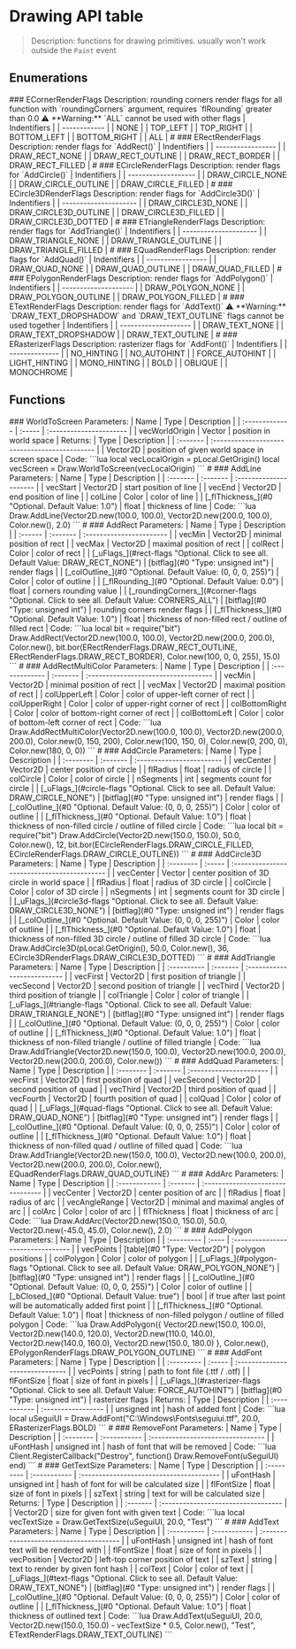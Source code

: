 # Drawing API table

> Description: functions for drawing primitives. usually won't work outside the `Paint` event

## Enumerations

 \#\#\# ECornerRenderFlags Description: rounding corners render flags for all function with \`roundingCorners\` argument, requires \`flRounding\` greater than 0.0 :warning: \*\*Warning:\*\* \`ALL\` cannot be used with other flags \| Indentifiers \| \| ------------ \| \| NONE \| \| TOP\_LEFT \| \| TOP\_RIGHT \| \| BOTTOM\_LEFT \| \| BOTTOM\_RIGHT \| \| ALL \| \# \#\#\# ERectRenderFlags Description: render flags for \`AddRect\(\)\` \| Indentifiers \| \| ----------------- \| \| DRAW\_RECT\_NONE \| \| DRAW\_RECT\_OUTLINE \| \| DRAW\_RECT\_BORDER \| \| DRAW\_RECT\_FILLED \| \# \#\#\# ECircleRenderFlags Description: render flags for \`AddCircle\(\)\` \| Indentifiers \| \| ------------------- \| \| DRAW\_CIRCLE\_NONE \| \| DRAW\_CIRCLE\_OUTLINE \| \| DRAW\_CIRCLE\_FILLED \| \# \#\#\# ECircle3DRenderFlags Description: render flags for \`AddCircle3D\(\)\` \| Indentifiers \| \| --------------------- \| \| DRAW\_CIRCLE3D\_NONE \| \| DRAW\_CIRCLE3D\_OUTLINE \| \| DRAW\_CIRCLE3D\_FILLED \| \| DRAW\_CIRCLE3D\_DOTTED \| \# \#\#\# ETriangleRenderFlags Description: render flags for \`AddTriangle\(\)\` \| Indentifiers \| \| --------------------- \| \| DRAW\_TRIANGLE\_NONE \| \| DRAW\_TRIANGLE\_OUTLINE \| \| DRAW\_TRIANGLE\_FILLED \| \# \#\#\# EQuadRenderFlags Description: render flags for \`AddQuad\(\)\` \| Indentifiers \| \| ----------------- \| \| DRAW\_QUAD\_NONE \| \| DRAW\_QUAD\_OUTLINE \| \| DRAW\_QUAD\_FILLED \| \# \#\#\# EPolygonRenderFlags Description: render flags for \`AddPolygon\(\)\` \| Indentifiers \| \| -------------------- \| \| DRAW\_POLYGON\_NONE \| \| DRAW\_POLYGON\_OUTLINE \| \| DRAW\_POLYGON\_FILLED \| \# \#\#\# ETextRenderFlags Description: render flags for \`AddText\(\)\` :warning: \*\*Warning:\*\* \`DRAW\_TEXT\_DROPSHADOW\` and \`DRAW\_TEXT\_OUTLINE\` flags cannot be used together \| Indentifiers \| \| -------------------- \| \| DRAW\_TEXT\_NONE \| \| DRAW\_TEXT\_DROPSHADOW \| \| DRAW\_TEXT\_OUTLINE \| \# \#\#\# ERasterizerFlags Description: rasterizer flags for \`AddFont\(\)\` \| Indentifiers \| \| -------------- \| \| NO\_HINTING \| \| NO\_AUTOHINT \| \| FORCE\_AUTOHINT \| \| LIGHT\_HINTING \| \| MONO\_HINTING \| \| BOLD \| \| OBLIQUE \| \| MONOCHROME \|

## Functions

 \#\#\# WorldToScreen Parameters: \| Name \| Type \| Description \| \| :------------- \| :----- \| :---------------------- \| \| vecWorldOrigin \| Vector \| position in world space \| Returns: \| Type \| Description \| \| :------- \| :-------------------------------------------- \| \| Vector2D \| position of given world space in screen space \| Code: \`\`\`lua local vecLocalOrigin = pLocal.GetOrigin\(\) local vecScreen = Draw.WorldToScreen\(vecLocalOrigin\) \`\`\` \# \#\#\# AddLine Parameters: \| Name \| Type \| Description \| \| :------- \| :------- \| :--------------------- \| \| vecStart \| Vector2D \| start position of line \| \| vecEnd \| Vector2D \| end position of line \| \| colLine \| Color \| color of line \| \| \[\_flThickness\_\]\(\#0 "Optional. Default Value: 1.0"\) \| float \| thickness of line \| Code: \`\`\`lua Draw.AddLine\(Vector2D.new\(100.0, 100.0\), Vector2D.new\(200.0, 100.0\), Color.new\(\), 2.0\) \`\`\` \# \#\#\# AddRect Parameters: \| Name \| Type \| Description \| \| :------ \| :------- \| :----------------------- \| \| vecMin \| Vector2D \| minimal position of rect \| \| vecMax \| Vector2D \| maximal position of rect \| \| colRect \| Color \| color of rect \| \| \[\_uFlags\_\]\(\#rect-flags "Optional. Click to see all. Default Value: DRAW\_RECT\_NONE"\) \| \[bitflag\]\(\#0 "Type: unsigned int"\) \| render flags \| \| \[\_colOutline\_\]\(\#0 "Optional. Default Value: \(0, 0, 0, 255\)"\) \| Color \| color of outline \| \| \[\_flRounding\_\]\(\#0 "Optional. Default Value: 0.0"\) \| float \| corners rounding value \| \| \[\_roundingCorners\_\]\(\#corner-flags "Optional. Click to see all. Default Value: CORNERS\_ALL"\) \| \[bitflag\]\(\#0 "Type: unsigned int"\) \| rounding corners render flags \| \| \[\_flThickness\_\]\(\#0 "Optional. Default Value: 1.0"\) \| float \| thickness of non-filled rect / outline of filled rect \| Code: \`\`\`lua local bit = require\("bit"\) Draw.AddRect\(Vector2D.new\(100.0, 100.0\), Vector2D.new\(200.0, 200.0\), Color.new\(\), bit.bor\(ERectRenderFlags.DRAW\_RECT\_OUTLINE, ERectRenderFlags.DRAW\_RECT\_BORDER\), Color.new\(100, 0, 0, 255\), 15.0\) \`\`\` \# \#\#\# AddRectMultiColor Parameters: \| Name \| Type \| Description \| \| :------------- \| :------- \| :----------------------------------- \| \| vecMin \| Vector2D \| minimal position of rect \| \| vecMax \| Vector2D \| maximal position of rect \| \| colUpperLeft \| Color \| color of upper-left corner of rect \| \| colUpperRight \| Color \| color of upper-right corner of rect \| \| colBottomRight \| Color \| color of bottom-right corner of rect \| \| colBottomLeft \| Color \| color of bottom-left corner of rect \| Code: \`\`\`lua Draw.AddRectMultiColor\(Vector2D.new\(100.0, 100.0\), Vector2D.new\(200.0, 200.0\), Color.new\(0, 150, 200\), Color.new\(100, 150, 0\), Color.new\(0, 200, 0\), Color.new\(180, 0, 0\)\) \`\`\` \# \#\#\# AddCircle Parameters: \| Name \| Type \| Description \| \| :-------- \| :------- \| :------------------------ \| \| vecCenter \| Vector2D \| center position of circle \| \| flRadius \| float \| radius of circle \| \| colCircle \| Color \| color of circle \| \| nSegments \| int \| segments count for circle \| \| \[\_uFlags\_\]\(\#circle-flags "Optional. Click to see all. Default Value: DRAW\_CIRCLE\_NONE"\) \| \[bitflag\]\(\#0 "Type: unsigned int"\) \| render flags \| \| \[\_colOutline\_\]\(\#0 "Optional. Default Value: \(0, 0, 0, 255\)"\) \| Color \| color of outline \| \| \[\_flThickness\_\]\(\#0 "Optional. Default Value: 1.0"\) \| float \| thickness of non-filled circle / outline of filled circle \| Code: \`\`\`lua local bit = require\("bit"\) Draw.AddCircle\(Vector2D.new\(150.0, 150.0\), 50.0, Color.new\(\), 12, bit.bor\(ECircleRenderFlags.DRAW\_CIRCLE\_FILLED, ECircleRenderFlags.DRAW\_CIRCLE\_OUTLINE\)\) \`\`\` \# \#\#\# AddCircle3D Parameters: \| Name \| Type \| Description \| \| :-------- \| :----- \| :------------------------------------------ \| \| vecCenter \| Vector \| center position of 3D circle in world space \| \| flRadius \| float \| radius of 3D circle \| \| colCircle \| Color \| color of 3D circle \| \| nSegments \| int \| segments count for 3D circle \| \| \[\_uFlags\_\]\(\#circle3d-flags "Optional. Click to see all. Default Value: DRAW\_CIRCLE3D\_NONE"\) \| \[bitflag\]\(\#0 "Type: unsigned int"\) \| render flags \| \| \[\_colOutline\_\]\(\#0 "Optional. Default Value: \(0, 0, 0, 255\)"\) \| Color \| color of outline \| \| \[\_flThickness\_\]\(\#0 "Optional. Default Value: 1.0"\) \| float \| thickness of non-filled 3D circle / outline of filled 3D circle \| Code: \`\`\`lua Draw.AddCircle3D\(pLocal.GetOrigin\(\), 50.0, Color.new\(\), 36, ECircle3DRenderFlags.DRAW\_CIRCLE3D\_DOTTED\) \`\`\` \# \#\#\# AddTriangle Parameters: \| Name \| Type \| Description \| \| :---------- \| :------- \| :-------------------------- \| \| vecFirst \| Vector2D \| first position of triangle \| \| vecSecond \| Vector2D \| second position of triangle \| \| vecThird \| Vector2D \| third position of triangle \| \| colTriangle \| Color \| color of triangle \| \| \[\_uFlags\_\]\(\#triangle-flags "Optional. Click to see all. Default Value: DRAW\_TRIANGLE\_NONE"\) \| \[bitflag\]\(\#0 "Type: unsigned int"\) \| render flags \| \| \[\_colOutline\_\]\(\#0 "Optional. Default Value: \(0, 0, 0, 255\)"\) \| Color \| color of outline \| \| \[\_flThickness\_\]\(\#0 "Optional. Default Value: 1.0"\) \| float \| thickness of non-filled triangle / outline of filled triangle \| Code: \`\`\`lua Draw.AddTriangle\(Vector2D.new\(150.0, 100.0\), Vector2D.new\(100.0, 200.0\), Vector2D.new\(200.0, 200.0\), Color.new\(\)\) \`\`\` \# \#\#\# AddQuad Parameters: \| Name \| Type \| Description \| \| :-------- \| :------- \| :---------------------- \| \| vecFirst \| Vector2D \| first position of quad \| \| vecSecond \| Vector2D \| second position of quad \| \| vecThird \| Vector2D \| third position of quad \| \| vecFourth \| Vector2D \| fourth position of quad \| \| colQuad \| Color \| color of quad \| \| \[\_uFlags\_\]\(\#quad-flags "Optional. Click to see all. Default Value: DRAW\_QUAD\_NONE"\) \| \[bitflag\]\(\#0 "Type: unsigned int"\) \| render flags \| \| \[\_colOutline\_\]\(\#0 "Optional. Default Value: \(0, 0, 0, 255\)"\) \| Color \| color of outline \| \| \[\_flThickness\_\]\(\#0 "Optional. Default Value: 1.0"\) \| float \| thickness of non-filled quad / outline of filled quad \| Code: \`\`\`lua Draw.AddTriangle\(Vector2D.new\(150.0, 100.0\), Vector2D.new\(100.0, 200.0\), Vector2D.new\(200.0, 200.0\), Color.new\(\), EQuadRenderFlags.DRAW\_QUAD\_OUTLINE\) \`\`\` \# \#\#\# AddArc Parameters: \| Name \| Type \| Description \| \| :------------ \| :------- \| :-------------------------------- \| \| vecCenter \| Vector2D \| center position of arc \| \| flRadius \| float \| radius of arc \| \| vecAngleRange \| Vector2D \| minimal and maximal angles of arc \| \| colArc \| Color \| color of arc \| \| flThickness \| float \| thickness of arc \| Code: \`\`\`lua Draw.AddArc\(Vector2D.new\(150.0, 150.0\), 50.0, Vector2D.new\(-45.0, 45.0\), Color.new\(\), 2.0\) \`\`\` \# \#\#\# AddPolygon Parameters: \| Name \| Type \| Description \| \| :--------- \| :---- \| :-------------------------------- \| \| vecPoints \| \[table\]\(\#0 "Type: Vector2D"\) \| polygon positions \| \| colPolygon \| Color \| color of polygon \| \| \[\_uFlags\_\]\(\#polygon-flags "Optional. Click to see all. Default Value: DRAW\_POLYGON\_NONE"\) \| \[bitflag\]\(\#0 "Type: unsigned int"\) \| render flags \| \| \[\_colOutline\_\]\(\#0 "Optional. Default Value: \(0, 0, 0, 255\)"\) \| Color \| color of outline \| \| \[\_bClosed\_\]\(\#0 "Optional. Default Value: true"\) \| bool \| if true after last point will be automatically added first point \| \| \[\_flThickness\_\]\(\#0 "Optional. Default Value: 1.0"\) \| float \| thickness of non-filled polygon / outline of filled polygon \| Code: \`\`\`lua Draw.AddPolygon\({ Vector2D.new\(150.0, 100.0\), Vector2D.new\(140.0, 120.0\), Vector2D.new\(110.0, 140.0\), Vector2D.new\(140.0, 160.0\), Vector2D.new\(150.0, 180.0\) }, Color.new\(\), EPolygonRenderFlags.DRAW\_POLYGON\_OUTLINE\) \`\`\` \# \#\#\# AddFont Parameters: \| Name \| Type \| Description \| \| :--------- \| :----- \| :------------------------------ \| \| vecPoints \| string \| path to font file \(.ttf / .otf\) \| \| flFontSize \| float \| size of font in pixels \| \| \[\_uFlags\_\]\(\#rasterizer-flags "Optional. Click to see all. Default Value: FORCE\_AUTOHINT"\) \| \[bitflag\]\(\#0 "Type: unsigned int"\) \| rasterizer flags \| Returns: \| Type \| Description \| \| :----------- \| :----------------- \| \| unsigned int \| hash of added font \| Code: \`\`\`lua local uSeguiUI = Draw.AddFont\("C:\\Windows\\Fonts\\seguiui.ttf", 20.0, ERasterizerFlags.BOLD\) \`\`\` \# \#\#\# RemoveFont Parameters: \| Name \| Type \| Description \| \| :-------- \| :----------- \| :-------------------------------- \| \| uFontHash \| unsigned int \| hash of font that will be removed \| Code: \`\`\`lua Client.RegisterCallback\("Destroy", function\(\) Draw.RemoveFont\(uSeguiUI\) end\) \`\`\` \# \#\#\# GetTextSize Parameters: \| Name \| Type \| Description \| \| :--------- \| :----------- \| :--------------------------------------- \| \| uFontHash \| unsigned int \| hash of font for will be calculated size \| \| flFontSize \| float \| size of font in pixels \| \| szText \| string \| text for will be calculated size \| Returns: \| Type \| Description \| \| :------- \| :---------------------------------- \| \| Vector2D \| size for given font with given text \| Code: \`\`\`lua local vecTextSize = Draw.GetTextSize\(uSeguiUI, 20.0, "Test"\) \`\`\` \# \#\#\# AddText Parameters: \| Name \| Type \| Description \| \| :---------- \| :----------- \| :-------------------------------------- \| \| uFontHash \| unsigned int \| hash of font text will be rendered with \| \| flFontSize \| float \| size of font in pixels \| \| vecPosition \| Vector2D \| left-top corner position of text \| \| szText \| string \| text to render by given font hash \| \| colText \| Color \| color of text \| \| \[\_uFlags\_\]\(\#text-flags "Optional. Click to see all. Default Value: DRAW\_TEXT\_NONE"\) \| \[bitflag\]\(\#0 "Type: unsigned int"\) \| render flags \| \| \[\_colOutline\_\]\(\#0 "Optional. Default Value: \(0, 0, 0, 255\)"\) \| Color \| color of outline \| \| \[\_flThickness\_\]\(\#0 "Optional. Default Value: 1.0"\) \| float \| thickness of outlined text \| Code: \`\`\`lua Draw.AddText\(uSeguiUI, 20.0, Vector2D.new\(150.0, 150.0\) - vecTextSize \* 0.5, Color.new\(\), "Test", ETextRenderFlags.DRAW\_TEXT\_OUTLINE\) \`\`\`

